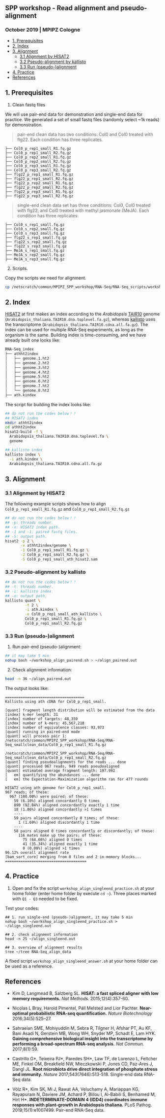 ## SPP workshop - Read alignment and pseudo-alignment
###  October 2019 | MPIPZ Cologne

<!-- content start -->

- [1. Prerequisites](#1-prerequisites)
- [2. Index](#2-index)
- [3. Alignment](#3-alignment)
    - [3.1 Alignment by HISAT2](#31-alignment-by-hisat2)
    - [3.2 Pseudo-alignment by kallisto](#32-pseudo-alignment-by-kallisto)
    - [3.3 Run (pseudo-)alignment](#33-run-pseudo-alignment)
- [4. Practice](#4-practice)
- [References](#references)
    
<!-- content end -->

## 1. Prerequisites

1. Clean fastq files

We will use pair-end data for demonstration and single-end data for practice. We generated a set of small fastq files (randomly select ~1k reads) for demonstration. 

> pair-end clean data has two conditions: Col0 and Col0 treated with flg22. Each condition has three replicates.

```
├── Col0_p_rep1_small_R1.fq.gz
├── Col0_p_rep1_small_R2.fq.gz
├── Col0_p_rep2_small_R1.fq.gz
├── Col0_p_rep2_small_R2.fq.gz
├── Col0_p_rep3_small_R1.fq.gz
├── Col0_p_rep3_small_R2.fq.gz
├── flg22_p_rep1_small_R1.fq.gz
├── flg22_p_rep1_small_R2.fq.gz
├── flg22_p_rep2_small_R1.fq.gz
├── flg22_p_rep2_small_R2.fq.gz
├── flg22_p_rep3_small_R1.fq.gz
├── flg22_p_rep3_small_R2.fq.gz
```

> single-end clean data set has three conditions: Col0, Col0 treated with flg22, and Col0 treated with methyl jasmonate (MeJA). Each condition has three replicates.

```
├── Col0_s_rep1_small.fq.gz
├── Col0_s_rep2_small.fq.gz
├── Col0_s_rep3_small.fq.gz
├── flg22_s_rep1_small.fq.gz
├── flg22_s_rep2_small.fq.gz
├── flg22_s_rep3_small.fq.gz
├── MeJA_s_rep1_small.fq.gz
├── MeJA_s_rep2_small.fq.gz
├── MeJA_s_rep3_small.fq.gz
```

2. Scripts.

Copy the scripts we need for alignment.

```bash
cp /netscratch/common/MPIPZ_SPP_workshop/RNA-Seq/RNA-Seq_scripts/workshop_align* ~
```

## 2. Index

[HISAT2](https://ccb.jhu.edu/software/hisat2/index.shtml) at first makes an index according to the *Arabidopsis* [TAIR10](http://plants.ensembl.org/Arabidopsis_thaliana/Info/Index) genome (`Arabidopsis_thaliana.TAIR10.dna.toplevel.fa.gz`), whereas [kallisto](https://pachterlab.github.io/kallisto/) uses the transcriptome (`Arabidopsis_thaliana.TAIR10.cdna.all.fa.gz`). The index can be used for multiple RNA-Seq experiments, as long as the organism is the same. Building index is time-consuming, and we have already built one looks like:

```bash
RNA-Seq_index
├── athht2index
│   ├── genome.1.ht2
│   ├── genome.2.ht2
│   ├── genome.3.ht2
│   ├── genome.4.ht2
│   ├── genome.5.ht2
│   ├── genome.6.ht2
│   ├── genome.7.ht2
│   └── genome.8.ht2
├── ath.kindex
```

The script for building the index looks like:

```bash
## do not run the codes below！！
## HISAT2 index
mkdir athht2index
cd athht2index
hisat2-build -f \
  Arabidopsis_thaliana.TAIR10.dna.toplevel.fa \
  genome

## kallisto index
kallisto index \
  -i ath.kindex \
  Arabidopsis_thaliana.TAIR10.cdna.all.fa.gz
```

## 3. Alignment

### 3.1 Alignment by HISAT2

The following example scripts shows how to align `Col0_p_rep1_small_R1.fq.gz` and `Col0_p_rep1_small_R2.fq.gz`

```bash
## do not run the codes below！！
## -p: threads number.
## -x: HISAT2 index path.
## -1 and -1: paired fastq files.
## -S: output path.
hisat2 -p 2 \
       -x athht2index/genome \
       -1 Col0_p_rep1_small_R1.fq.gz \
       -2 Col0_p_rep1_small_R2.fq.gz \
       -S Col0_p_rep1_small_ath_hisat2.sam
```

### 3.2 Pseudo-alignment by kallisto

```bash
## do not run the codes below！！
## -t: threads number.
## -i: kallisto index.
## -o: output path.
kallisto quant \
         -t 2 \
         -i ath.kindex \
         -o Col0_p_rep1_small_ath_kallisto \
         Col0_p_rep1_small_R1.fq.gz \
         Col0_p_rep1_small_R2.fq.gz 
```

### 3.3 Run (pseudo-)alignment

1. Run pair-end (pseudo-)alignment:

```bash
## it may take 5 min
nohup bash ~/workshop_align_pairend.sh > ~/align_pairend.out
```

2. Check alignment information:

```bash
head -n 36 ~/align_pairend.out
```

The output looks like:

```
====================================
Kallisto using ath cDNA for Col0_p_rep1_small.

[quant] fragment length distribution will be estimated from the data
[index] k-mer length: 31
[index] number of targets: 48,359
[index] number of k-mers: 45,567,218
[index] number of equivalence classes: 93,973
[quant] running in paired-end mode
[quant] will process pair 1: /netscratch/common/MPIPZ_SPP_workshop/RNA-Seq/RNA-Seq_smallclean_data/Col0_p_rep1_small_R1.fq.gz
                             /netscratch/common/MPIPZ_SPP_workshop/RNA-Seq/RNA-Seq_smallclean_data/Col0_p_rep1_small_R2.fq.gz
[quant] finding pseudoalignments for the reads ... done
[quant] processed 967 reads, 949 reads pseudoaligned
[quant] estimated average fragment length: 197.992
[   em] quantifying the abundances ... done
[   em] the Expectation-Maximization algorithm ran for 477 rounds

HISAT2 using ath genome for Col0_p_rep1_small.
967 reads; of these:
  967 (100.00%) were paired; of these:
    59 (6.10%) aligned concordantly 0 times
    890 (92.04%) aligned concordantly exactly 1 time
    18 (1.86%) aligned concordantly >1 times
    ----
    59 pairs aligned concordantly 0 times; of these:
      1 (1.69%) aligned discordantly 1 time
    ----
    58 pairs aligned 0 times concordantly or discordantly; of these:
      116 mates make up the pairs; of these:
        75 (64.66%) aligned 0 times
        41 (35.34%) aligned exactly 1 time
        0 (0.00%) aligned >1 times
96.12% overall alignment rate
[bam_sort_core] merging from 0 files and 2 in-memory blocks...
=====================================
```

## 4. Practice

1. Open and fix the script `workshop_align_singleend_practice.sh` at your home folder (enter home folder by execute `cd ~`). Three places marked with `Q1 - Q3` needed to be fixed. 

Test your codes:

```
## 1. run single-end (pseudo-)alignment, it may take 5 min
nohup bash ~/workshop_align_singleend_practice.sh > ~/align_singleend.out

## 2. check alignment information
head -n 25 ~/align_singleend.out

## 3. overview of alignment results
tree ~/tree RNA-Seq_align_data
```

A fixed script `workshop_align_singleend_answer.sh` at your home folder can be used as a reference.

## References

* Kim D, Langmead B, Salzberg SL. **HISAT: a fast spliced aligner with low memory requirements.** *Nat Methods.* 2015;12(4):357-60.

* Nicolas L Bray, Harold Pimentel, Páll Melsted and Lior Pachter. **Near-optimal probabilistic RNA-seq quantification.** *Nature Biotechnology* 2016;34(5):525–27.

* Sahraeian SME, Mohiyuddin M, Sebra R, Tilgner H, Afshar PT, Au KF, Bani Asadi N, Gerstein MB, Wong WH, Snyder MP, Schadt E, Lam HYK. **Gaining comprehensive biological insight into the transcriptome by performing a broad-spectrum RNA-seq analysis.** *Nat Commun.* 2017;8(1):59.

* Castrillo G\*, Teixeira PJ\*, Paredes SH\*, Law TF, de Lorenzo L, Feltcher ME, Finkel OM, Breakfield NW, Mieczkowski P, Jones CD, Paz-Ares J, Dangl JL. **Root microbiota drive direct integration of phosphate stress and immunity.** *Nature* 2017;543(7646):513-518. Single-end data RNA-Seq data.

* Völz R\*, Kim SK, Mi J, Rawat AA, Veluchamy A, Mariappan KG, Rayapuram N, Daviere JM, Achard P, Blilou I, Al-Babili S, Benhamed M, Hirt H\*. **INDETERMINATE-DOMAIN 4 (IDD4) coordinates immune responses with plant-growth in Arabidopsis thaliana.** PLoS Pathog. 2019;15(1):e1007499. Pair-end RNA-Seq data.

